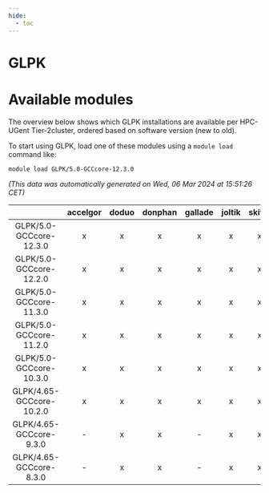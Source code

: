 ```yaml
---
hide:
  - toc
---
```


GLPK
====

# Available modules


The overview below shows which GLPK installations are available per HPC-UGent Tier-2cluster, ordered based on software version (new to old).

To start using GLPK, load one of these modules using a `module load` command like:

```shell
module load GLPK/5.0-GCCcore-12.3.0
```

*(This data was automatically generated on Wed, 06 Mar 2024 at 15:51:26 CET)*  

| |accelgor|doduo|donphan|gallade|joltik|skitty|
| :---: | :---: | :---: | :---: | :---: | :---: | :---: |
|GLPK/5.0-GCCcore-12.3.0|x|x|x|x|x|x|
|GLPK/5.0-GCCcore-12.2.0|x|x|x|x|x|x|
|GLPK/5.0-GCCcore-11.3.0|x|x|x|x|x|x|
|GLPK/5.0-GCCcore-11.2.0|x|x|x|x|x|x|
|GLPK/5.0-GCCcore-10.3.0|x|x|x|x|x|x|
|GLPK/4.65-GCCcore-10.2.0|x|x|x|x|x|x|
|GLPK/4.65-GCCcore-9.3.0|-|x|x|-|x|x|
|GLPK/4.65-GCCcore-8.3.0|-|x|x|-|x|x|
